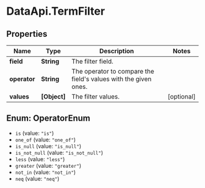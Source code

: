 # DataApi.TermFilter

## Properties
Name | Type | Description | Notes
------------ | ------------- | ------------- | -------------
**field** | **String** | The filter field. | 
**operator** | **String** | The operator to compare the field&#x27;s values with the given ones. | 
**values** | **[Object]** | The filter values. | [optional] 

<a name="OperatorEnum"></a>
## Enum: OperatorEnum

* `is` (value: `"is"`)
* `one_of` (value: `"one_of"`)
* `is_null` (value: `"is_null"`)
* `is_not_null` (value: `"is_not_null"`)
* `less` (value: `"less"`)
* `greater` (value: `"greater"`)
* `not_in` (value: `"not_in"`)
* `neq` (value: `"neq"`)

